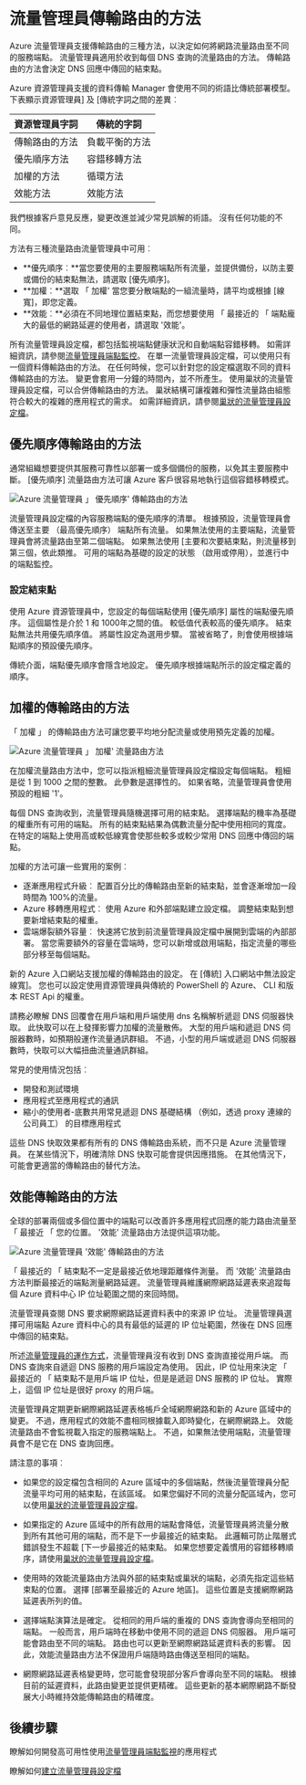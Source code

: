 <properties
    pageTitle="流量管理員-流量路由方式 |Microsoft Azure"
    description="此文章可協助您瞭解由流量管理員不同的流量路由方法"
    services="traffic-manager"
    documentationCenter=""
    authors="sdwheeler"
    manager="carmonm"
    editor=""
/>
<tags
    ms.service="traffic-manager"
    ms.devlang="na"
    ms.topic="article"
    ms.tgt_pltfrm="na"
    ms.workload="infrastructure-services"
    ms.date="10/11/2016"
    ms.author="sewhee"
/>

# <a name="traffic-manager-traffic-routing-methods"></a>流量管理員傳輸路由的方法

Azure 流量管理員支援傳輸路由的三種方法，以決定如何將網路流量路由至不同的服務端點。 流量管理員適用於收到每個 DNS 查詢的流量路由的方法。 傳輸路由的方法會決定 DNS 回應中傳回的結束點。

Azure 資源管理員支援的資料傳輸 Manager 會使用不同的術語比傳統部署模型。 下表顯示資源管理員] 及 [傳統字詞之間的差異︰

| 資源管理員字詞 | 傳統的字詞 |
|-----------------------|--------------|
| 傳輸路由的方法 | 負載平衡的方法 |
| 優先順序方法 | 容錯移轉方法 |
| 加權的方法 | 循環方法 |
| 效能方法 | 效能方法 |

我們根據客戶意見反應，變更改進並減少常見誤解的術語。 沒有任何功能的不同。

方法有三種流量路由流量管理員中可用︰

- **優先順序︰**當您要使用的主要服務端點所有流量，並提供備份，以防主要或備份的結束點無法，請選取 [優先順序]。
- **加權︰**選取 「 加權' 當您要分散端點的一組流量時，請平均或根據 [線寬]，即您定義。
- **效能︰**必須在不同地理位置結束點，而您想要使用 「 最接近的 「 端點龐大的最低的網路延遲的使用者，請選取 '效能'。

所有流量管理員設定檔，都包括監視端點健康狀況和自動端點容錯移轉。 如需詳細資訊，請參閱[流量管理員端點監控](traffic-manager-monitoring.md)。 在單一流量管理員設定檔，可以使用只有一個資料傳輸路由的方法。 在任何時候，您可以針對您的設定檔選取不同的資料傳輸路由的方法。 變更會套用一分鐘的時間內，並不所產生。 使用巢狀的流量管理員設定檔，可以合併傳輸路由的方法。 巢狀結構可讓複雜和彈性流量路由組態符合較大的複雜的應用程式的需求。 如需詳細資訊，請參閱[巢狀的流量管理員設定檔](traffic-manager-nested-profiles.md)。

## <a name="priority-traffic-routing-method"></a>優先順序傳輸路由的方法

通常組織想要提供其服務可靠性以部署一或多個備份的服務，以免其主要服務中斷。 [優先順序] 流量路由方法可讓 Azure 客戶很容易地執行這個容錯移轉模式。

![Azure 流量管理員 」 優先順序' 傳輸路由的方法][1]

流量管理員設定檔的內容服務端點的優先順序的清單。 根據預設，流量管理員會傳送至主要 （最高優先順序） 端點所有流量。 如果無法使用的主要端點，流量管理員會將流量路由至第二個端點。 如果無法使用 [主要和次要結束點，則流量移到第三個，依此類推。 可用的端點為基礎的設定的狀態 （啟用或停用），並進行中的端點監控。

### <a name="configuring-endpoints"></a>設定結束點

使用 Azure 資源管理員中，您設定的每個端點使用 [優先順序] 屬性的端點優先順序。 這個屬性是介於 1 和 1000年之間的值。 較低值代表較高的優先順序。 結束點無法共用優先順序值。 將屬性設定為選用步驟。 當被省略了，則會使用根據端點順序的預設優先順序。

傳統介面，端點優先順序會隱含地設定。 優先順序根據端點所示的設定檔定義的順序。

## <a name="weighted-traffic-routing-method"></a>加權的傳輸路由的方法

「 加權 」 的傳輸路由方法可讓您要平均地分配流量或使用預先定義的加權。

![Azure 流量管理員 」 加權' 流量路由方法][2]

在加權流量路由方法中，您可以指派粗細流量管理員設定檔設定每個端點。 粗細是從 1 到 1000 之間的整數。 此參數是選擇性的。 如果省略，流量管理員會使用預設的粗細 '1'。

每個 DNS 查詢收到，流量管理員隨機選擇可用的結束點。 選擇端點的機率為基礎的權重所有可用的端點。 所有的結束點結果為偶數流量分配中使用相同的寬度。 在特定的端點上使用高或較低線寬會使那些較多或較少常用 DNS 回應中傳回的端點。

加權的方法可讓一些實用的案例︰

- 逐漸應用程式升級︰ 配置百分比的傳輸路由至新的結束點，並會逐漸增加一段時間為 100%的流量。
- Azure 移轉應用程式︰ 使用 Azure 和外部端點建立設定檔。 調整結束點到想要新增結束點的權重。
- 雲端爆裂額外容量︰ 快速將它放到前流量管理員設定檔中展開到雲端的內部部署。 當您需要額外的容量在雲端時，您可以新增或啟用端點，指定流量的哪些部分移至每個端點。

新的 Azure 入口網站支援加權的傳輸路由的設定。 在 [傳統] 入口網站中無法設定線寬]。 您也可以設定使用資源管理員與傳統的 PowerShell 的 Azure、 CLI 和版本 REST Api 的權重。

請務必瞭解 DNS 回覆會在用戶端和用戶端使用 dns 名稱解析遞迴 DNS 伺服器快取。 此快取可以在上發揮影響力加權的流量散佈。 大型的用戶端和遞迴 DNS 伺服器數時，如預期般運作流量通訊群組。 不過，小型的用戶端或遞迴 DNS 伺服器數時，快取可以大幅扭曲流量通訊群組。

常見的使用情況包括︰

- 開發和測試環境
- 應用程式至應用程式的通訊
- 縮小的使用者-底數共用常見遞迴 DNS 基礎結構 （例如，透過 proxy 連線的公司員工） 的目標應用程式

這些 DNS 快取效果都有所有的 DNS 傳輸路由系統，而不只是 Azure 流量管理員。 在某些情況下，明確清除 DNS 快取可能會提供因應措施。 在其他情況下，可能會更適當的傳輸路由的替代方法。

## <a name="performance-traffic-routing-method"></a>效能傳輸路由的方法

全球的部署兩個或多個位置中的端點可以改善許多應用程式回應的能力路由流量至 「 最接近 「 您的位置。 '效能' 流量路由方法提供這項功能。

![Azure 流量管理員 '效能' 傳輸路由的方法][3]

「 最接近的 「 結束點不一定是最接近依地理距離條件測量。 而 '效能' 流量路由方法判斷最接近的端點測量網路延遲。 流量管理員維護網際網路延遲表來追蹤每個 Azure 資料中心 IP 位址範圍之間的來回時間。

流量管理員查閱 DNS 要求網際網路延遲資料表中的來源 IP 位址。 流量管理員選擇可用端點 Azure 資料中心的具有最低的延遲的 IP 位址範圍，然後在 DNS 回應中傳回的結束點。

所述[流量管理員的運作方式](traffic-manager-how-traffic-manager-works.md)，流量管理員沒有收到 DNS 查詢直接從用戶端。 而 DNS 查詢來自遞迴 DNS 服務的用戶端設定為使用。 因此，IP 位址用來決定 「 最接近的 「 結束點不是用戶端 IP 位址，但是是遞迴 DNS 服務的 IP 位址。 實際上，這個 IP 位址是很好 proxy 的用戶端。

流量管理員定期更新網際網路延遲表格帳戶全域網際網路和新的 Azure 區域中的變更。 不過，應用程式的效能不盡相同根據載入即時變化，在網際網路上。 效能流量路由不會監視載入指定的服務端點上。 不過，如果無法使用端點，流量管理員會不是它在 DNS 查詢回應。

請注意的事項︰

- 如果您的設定檔包含相同的 Azure 區域中的多個端點，然後流量管理員分配流量平均可用的結束點，在該區域。 如果您偏好不同的流量分配區域內，您可以使用[巢狀的流量管理員設定檔](traffic-manager-nested-profiles.md)。

- 如果指定的 Azure 區域中的所有啟用的端點會降低，流量管理員將流量分散到所有其他可用的端點，而不是下一步最接近的結束點。 此邏輯可防止階層式錯誤發生不超載 [下一步最接近的結束點。 如果您想要定義慣用的容錯移轉順序，請使用[巢狀的流量管理員設定檔](traffic-manager-nested-profiles.md)。

- 使用時的效能流量路由方法與外部的結束點或巢狀的端點，必須先指定這些結束點的位置。 選擇 [部署至最接近的 Azure 地區]。 這些位置是支援網際網路延遲表所列的值。

- 選擇端點演算法是確定。 從相同的用戶端的重複的 DNS 查詢會導向至相同的端點。 一般而言，用戶端時在移動中使用不同的遞迴 DNS 伺服器。 用戶端可能會路由至不同的端點。 路由也可以更新至網際網路延遲資料表的影響。 因此，效能流量路由方法不保證用戶端隨時路由傳送至相同的端點。

- 網際網路延遲表格變更時，您可能會發現部分客戶會導向至不同的端點。 根據目前的延遲資料，此路由變更並提供更精確。 這些更新的基本網際網路不斷發展大小時維持效能傳輸路由的精確度。

## <a name="next-steps"></a>後續步驟

瞭解如何開發高可用性使用[流量管理員端點監視](traffic-manager-monitoring.md)的應用程式

瞭解如何[建立流量管理員設定檔](traffic-manager-manage-profiles.md)

<!--Image references-->
[1]: ./media/traffic-manager-routing-methods/priority.png
[2]: ./media/traffic-manager-routing-methods/weighted.png
[3]: ./media/traffic-manager-routing-methods/performance.png
